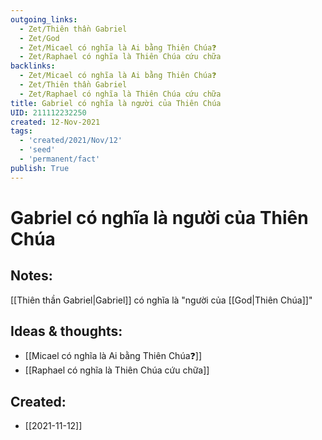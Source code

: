 ```yaml
---
outgoing_links:
  - Zet/Thiên thần Gabriel
  - Zet/God
  - Zet/Micael có nghĩa là Ai bằng Thiên Chúa❓
  - Zet/Raphael có nghĩa là Thiên Chúa cứu chữa
backlinks:
  - Zet/Micael có nghĩa là Ai bằng Thiên Chúa❓
  - Zet/Thiên thần Gabriel
  - Zet/Raphael có nghĩa là Thiên Chúa cứu chữa
title: Gabriel có nghĩa là người của Thiên Chúa
UID: 211112232250
created: 12-Nov-2021
tags:
  - 'created/2021/Nov/12'
  - 'seed'
  - 'permanent/fact'
publish: True
---
```

# Gabriel có nghĩa là người của Thiên Chúa

## Notes:
[[Thiên thần Gabriel|Gabriel]] có nghĩa là "người của [[God|Thiên Chúa]]"

## Ideas & thoughts:
- [[Micael có nghĩa là Ai bằng Thiên Chúa❓]]
- [[Raphael có nghĩa là Thiên Chúa cứu chữa]]


## Created:
- [[2021-11-12]]
